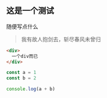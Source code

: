 ## 这是一个测试

随便写点什么

> 我有故人抱剑去，斩尽春风未曾归

```html
<div>
  一个div而已
</div>
```

```js
const a = 1
const b = 2

console.log(a + b)
```